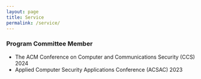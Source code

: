 ```yaml
---
layout: page
title: Service
permalink: /service/
---
```


### Program Committee Member

- The ACM Conference on Computer and Communications Security (CCS) 2024
- Applied Computer Security Applications Conference (ACSAC) 2023
